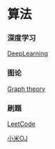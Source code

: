 # 算法

### 深度学习

[DeepLearning](https://github.com/shencang/note/tree/master/Algorithm/DeepLearning)

### 图论

[Graph theory](https://github.com/shencang/note/tree/master/Algorithm/Graph_theory)

### 刷题

[LeetCode](https://github.com/shencang/note/tree/master/Algorithm/LeetCode)

[小米OJ](https://github.com/shencang/note/tree/master/Algorithm/MiOJ)